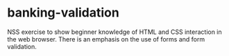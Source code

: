 # banking-validation

NSS exercise to show beginner knowledge of HTML and CSS interaction in the web browser.  There is an emphasis on the use of forms and form validation.
